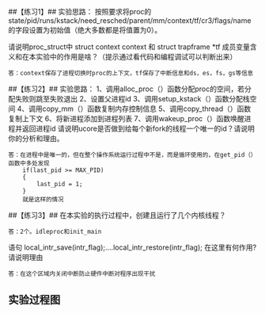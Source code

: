 ##【练习1】##
实验思路：
	按照要求将proc的state/pid/runs/kstack/need_resched/parent/mm/context/tf/cr3/flags/name的字段设置为初始值（绝大多数都是将值置为0）。
	
请说明proc_struct中 struct context context 和 struct trapframe *tf 成员变量含义和在本实验中的作用是啥？（提示通过看代码和编程调试可以判断出来）
```
答：context保存了进程切换时proc的上下文，tf保存了中断信息和ds，es，fs，gs等信息
```
##【练习2】##
实验思路：
	1、调用alloc_proc（）函数分配proc的空间，若分配失败则跳至失败退出
	2、设置父进程id
	3、调用setup_kstack（）函数分配栈空间
	4、调用copy_mm（）函数复制内存控制信息
	5、调用copy_thread（）函数复制上下文
	6、将新进程添加到进程列表
	7、调用wakeup_proc（）函数唤醒进程并返回进程id
请说明ucore是否做到给每个新fork的线程一个唯一的id？请说明你的分析和理由。
```
答：在进程中是唯一的，但在整个操作系统运行过程中不是，而是循环使用的，在get_pid（）函数中多处发现
	if(last_pid >= MAX_PID)
	{
		last_pid = 1;
	}
	就是这样的情况
```
##【练习3】##
在本实验的执行过程中，创建且运行了几个内核线程？
```
答：2个。idleproc和init_main
```
语句 local_intr_save(intr_flag);....local_intr_restore(intr_flag); 在这里有何作用?请说明理由
```
答：在这个区域内关闭中断防止硬件中断对程序出现干扰
```

## 实验过程图

![]()
![]()
![]()![]()
